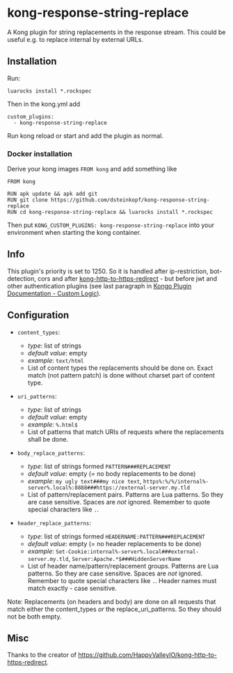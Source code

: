 # kong-response-string-replace

A Kong plugin for string replacements in the response stream.
This could be useful e.g. to replace internal by external URLs.

## Installation

Run:
```
luarocks install *.rockspec
```

Then in the kong.yml add 

```
custom_plugins:
  - kong-response-string-replace
```

Run kong reload or start and add the plugin as normal.

### Docker installation

Derive your kong images `FROM kong` and add something like
```
FROM kong

RUN apk update && apk add git
RUN git clone https://github.com/dsteinkopf/kong-response-string-replace
RUN cd kong-response-string-replace && luarocks install *.rockspec
```

Then put `KONG_CUSTOM_PLUGINS: kong-response-string-replace` into your environment when starting the kong container.

## Info

This plugin's priority is set to 1250.
So it is handled after ip-restriction, bot-detection, cors and after [kong-http-to-https-redirect](https://github.com/dsteinkopf/kong-http-to-https-redirect/) - but before jwt and other authentication plugins
(see last paragraph in [Kongo Plugin Documentation - Custom Logic](https://docs.konghq.com/0.14.x/plugin-development/custom-logic/)).



## Configuration

* `content_types`: 
    * _type_: list of strings
    * _default value_: empty
    * _example_: `text/html`
    * List of content types the replacements should be done on. 
        Exact match (not pattern patch) is done without charset part of content type.
        
* `uri_patterns`: 
    * _type_: list of strings
    * _default value_: empty
    * _example_: `%.html$`
    * List of patterns that match URIs of requests where the replacements shall be done.
     
* `body_replace_patterns`:
    * _type_: list of strings formed `PATTERN###REPLACEMENT`
    * _default value_: empty (= no body replacements to be done)
    * _example_: `my ugly text###my nice text`, `https%:%/%/internal%-server%.local%:8888###https://external-server.my.tld`
    * List of pattern/replacement pairs. 
        Patterns are Lua patterns. 
        So they are case sensitive. 
        Spaces are _not_ ignored. 
        Remember to quote special characters like `.`.
* `header_replace_patterns`:
    * _type_: list of strings formed `HEADERNAME:PATTERN###REPLACEMENT`
    * _default value_: empty (= no header replacements to be done)
    * _example_: `Set-Cookie:internal%-server%.local###external-server.my.tld`, `Server:Apache.*$###HiddenServerName`
    * List of header name/pattern/replacement groups. 
        Patterns are Lua patterns. 
        So they are case sensitive.
        Spaces are _not_ ignored. 
        Remember to quote special characters like `.`.
        Header names must match exactly - case sensitive.

Note: Replacements (on headers and body) are done on all requests
that match either the content_types _or_ the replace_uri_patterns.
So they should not be both empty. 

## Misc

Thanks to the creator of https://github.com/HappyValleyIO/kong-http-to-https-redirect.
